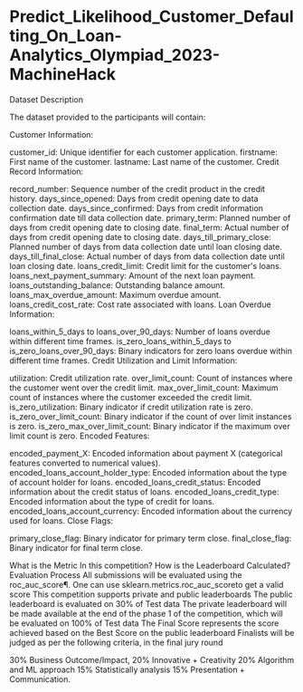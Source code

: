 # Predict_Likelihood_Customer_Defaulting_On_Loan-Analytics_Olympiad_2023-MachineHack

Dataset Description

The dataset provided to the participants will contain:

Customer Information:

customer_id: Unique identifier for each customer application.
firstname: First name of the customer.
lastname: Last name of the customer.
Credit Record Information:

record_number: Sequence number of the credit product in the credit history.
days_since_opened: Days from credit opening date to data collection date.
days_since_confirmed: Days from credit information confirmation date till data collection date.
primary_term: Planned number of days from credit opening date to closing date.
final_term: Actual number of days from credit opening date to closing date.
days_till_primary_close: Planned number of days from data collection date until loan closing date.
days_till_final_close: Actual number of days from data collection date until loan closing date.
loans_credit_limit: Credit limit for the customer's loans.
loans_next_payment_summary: Amount of the next loan payment.
loans_outstanding_balance: Outstanding balance amount.
loans_max_overdue_amount: Maximum overdue amount.
loans_credit_cost_rate: Cost rate associated with loans.
Loan Overdue Information:

loans_within_5_days to loans_over_90_days: Number of loans overdue within different time frames.
is_zero_loans_within_5_days to is_zero_loans_over_90_days: Binary indicators for zero loans overdue within different time frames.
Credit Utilization and Limit Information:

utilization: Credit utilization rate.
over_limit_count: Count of instances where the customer went over the credit limit.
max_over_limit_count: Maximum count of instances where the customer exceeded the credit limit.
is_zero_utilization: Binary indicator if credit utilization rate is zero.
is_zero_over_limit_count: Binary indicator if the count of over limit instances is zero.
is_zero_max_over_limit_count: Binary indicator if the maximum over limit count is zero.
Encoded Features:

encoded_payment_X: Encoded information about payment X (categorical features converted to numerical values).
encoded_loans_account_holder_type: Encoded information about the type of account holder for loans.
encoded_loans_credit_status: Encoded information about the credit status of loans.
encoded_loans_credit_type: Encoded information about the type of credit for loans.
encoded_loans_account_currency: Encoded information about the currency used for loans.
Close Flags:

primary_close_flag: Binary indicator for primary term close.
final_close_flag: Binary indicator for final term close.

What is the Metric In this competition? How is the Leaderboard Calculated?
Evaluation Process
All submissions will be evaluated using the roc_auc_score¶. One can use sklearn.metrics.roc_auc_scoreto get a valid score
This competition supports private and public leaderboards
The public leaderboard is evaluated on 30% of Test data
The private leaderboard will be made available at the end of the phase 1 of the competition, which will be evaluated on 100% of Test data
The Final Score represents the score achieved based on the Best Score on the public leaderboard
Finalists will be judged as per the following criteria, in the final jury round

30% Business Outcome/Impact,
20% Innovative + Creativity
20% Algorithm and ML approach
15% Statistically analysis
15% Presentation + Communication.
